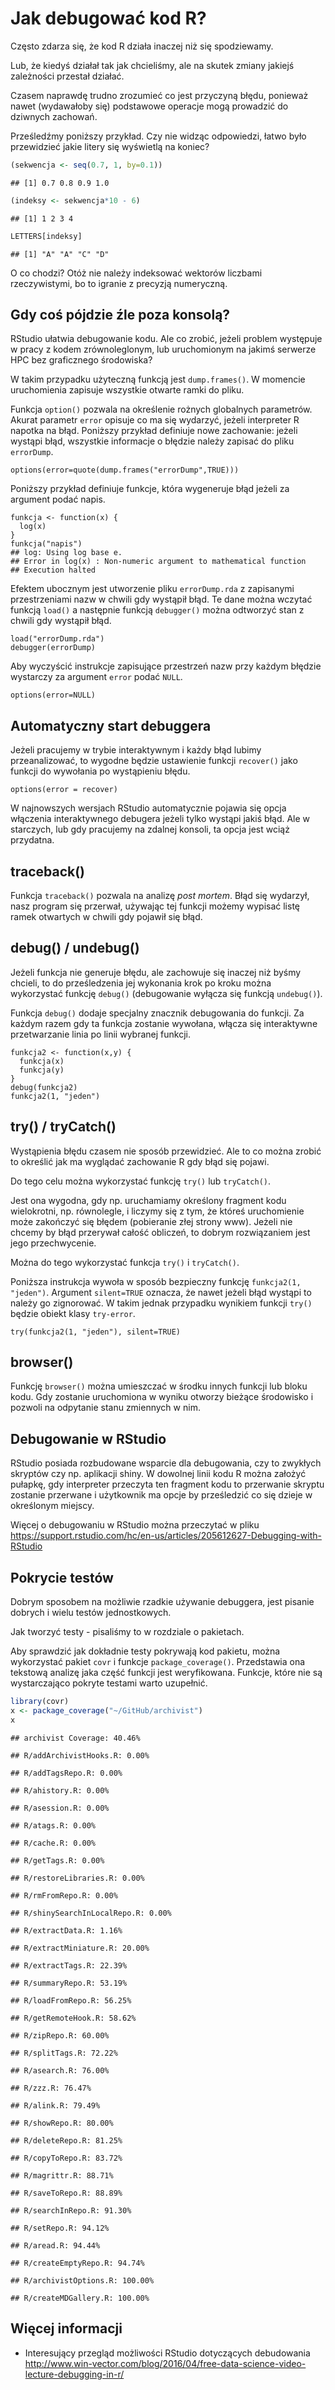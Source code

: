 # Jak debugować kod R? 

Często zdarza się, że kod R działa inaczej niż się spodziewamy.

Lub, że kiedyś działał tak jak chcieliśmy, ale na skutek zmiany jakiejś zależności przestał działać.

Czasem naprawdę trudno zrozumieć co jest przyczyną błędu, ponieważ nawet (wydawałoby się) podstawowe operacje mogą prowadzić do dziwnych zachowań.

Prześledźmy poniższy przykład. Czy nie widząc odpowiedzi, łatwo było przewidzieć jakie litery się wyświetlą na koniec?


```r
(sekwencja <- seq(0.7, 1, by=0.1))
```

```
## [1] 0.7 0.8 0.9 1.0
```

```r
(indeksy <- sekwencja*10 - 6)
```

```
## [1] 1 2 3 4
```

```r
LETTERS[indeksy]
```

```
## [1] "A" "A" "C" "D"
```

O co chodzi? Otóż nie należy indeksować wektorów liczbami rzeczywistymi, bo to igranie z precyzją numeryczną.


## Gdy coś pójdzie źle poza konsolą?

RStudio ułatwia debugowanie kodu. Ale co zrobić, jeżeli problem występuje w pracy z kodem zrównoleglonym, lub uruchomionym na jakimś serwerze HPC bez graficznego środowiska?

W takim przypadku użyteczną funkcją jest `dump.frames()`. W momencie uruchomienia zapisuje wszystkie otwarte ramki do pliku. 

Funkcja `option()` pozwala na określenie rożnych globalnych parametrów. Akurat parametr `error` opisuje co ma się wydarzyć, jeżeli interpreter R napotka na błąd. Poniższy przykład definiuje nowe zachowanie: jeżeli wystąpi błąd, wszystkie informacje o błędzie należy zapisać do pliku `errorDump`.

```
options(error=quote(dump.frames("errorDump",TRUE)))
```

Poniższy przykład definiuje funkcje, która wygeneruje błąd jeżeli za argument podać napis.

```
funkcja <- function(x) {
  log(x)
}
funkcja("napis")
## log: Using log base e.
## Error in log(x) : Non-numeric argument to mathematical function
## Execution halted
```

Efektem ubocznym jest utworzenie pliku `errorDump.rda` z zapisanymi przestrzeniami nazw w chwili gdy wystąpił błąd. Te dane można wczytać funkcją `load()` a następnie funkcją `debugger()` można odtworzyć stan z chwili gdy wystąpił błąd.

```
load("errorDump.rda")
debugger(errorDump)
```

Aby wyczyścić instrukcje zapisujące przestrzeń nazw przy każdym błędzie wystarczy za argument `error` podać `NULL`.

```
options(error=NULL)
```

## Automatyczny start debuggera

Jeżeli pracujemy w trybie interaktywnym i każdy błąd lubimy przeanalizować, to wygodne będzie ustawienie funkcji `recover()` jako funkcji do wywołania po wystąpieniu błędu.

```
options(error = recover)
```

W najnowszych wersjach RStudio automatycznie pojawia się opcja włączenia interaktywnego debugera jeżeli tylko wystąpi jakiś błąd. Ale w starczych, lub gdy pracujemy na zdalnej konsoli, ta opcja jest wciąż przydatna.


## traceback()

Funkcja `traceback()` pozwala na analizę *post mortem*. Błąd się wydarzył, nasz program się przerwał, używając tej funkcji możemy wypisać listę ramek otwartych w chwili gdy pojawił się błąd.

## debug() / undebug()

Jeżeli funkcja nie generuje błędu, ale zachowuje się inaczej niż byśmy chcieli, to do prześledzenia jej wykonania krok po kroku można wykorzystać funkcję `debug()` (debugowanie wyłącza się funkcją `undebug()`). 

Funkcja `debug()` dodaje specjalny znacznik debugowania do funkcji. Za każdym razem gdy ta funkcja zostanie wywołana, włącza się interaktywne przetwarzanie linia po linii wybranej funkcji. 

```
funkcja2 <- function(x,y) {
  funkcja(x)
  funkcja(y)
}
debug(funkcja2)
funkcja2(1, "jeden")
```

## try() / tryCatch()

Wystąpienia błędu czasem nie sposób przewidzieć.
Ale to co można zrobić to określić jak ma wyglądać zachowanie R gdy błąd się pojawi.

Do tego celu można wykorzystać funkcję `try()` lub `tryCatch()`.

Jest ona wygodna, gdy np. uruchamiamy określony fragment kodu wielokrotni, np. równolegle, i liczymy się z tym, że któreś uruchomienie może zakończyć się błędem (pobieranie złej strony www).
Jeżeli nie chcemy by błąd przerywał całość obliczeń, to dobrym rozwiązaniem jest jego przechwycenie.

Można do tego wykorzystać funkcja `try()` i `tryCatch()`.

Poniższa instrukcja wywoła w sposób bezpieczny funkcję `funkcja2(1, "jeden")`. Argument `silent=TRUE` oznacza, że nawet jeżeli błąd wystąpi to należy go zignorować. W takim jednak przypadku wynikiem funkcji `try()` będzie obiekt klasy `try-error`.

```
try(funkcja2(1, "jeden"), silent=TRUE)
```

## browser()

Funkcję `browser()` można umieszczać w środku innych funkcji lub bloku kodu. Gdy zostanie uruchomiona w wyniku otworzy bieżące środowisko i pozwoli na odpytanie stanu zmiennych w nim.


## Debugowanie w RStudio

RStudio posiada rozbudowane wsparcie dla debugowania, czy to zwykłych skryptów czy np. aplikacji shiny. W dowolnej linii kodu R można założyć pułapkę, gdy interpreter przeczyta ten fragment kodu to przerwanie skryptu zostanie przerwane i użytkownik ma opcje by prześledzić co się dzieje w określonym miejscy.

Więcej o debugowaniu w RStudio można przeczytać w pliku https://support.rstudio.com/hc/en-us/articles/205612627-Debugging-with-RStudio

## Pokrycie testów

Dobrym sposobem na możliwie rzadkie używanie debuggera, jest pisanie dobrych i wielu testów jednostkowych.

Jak tworzyć testy - pisaliśmy to w rozdziale o pakietach. 

Aby sprawdzić jak dokładnie testy pokrywają kod pakietu, można wykorzystać pakiet `covr` i funkcje `package_coverage()`. Przedstawia ona tekstową analizę jaka część funkcji jest weryfikowana. Funkcje, które nie są wystarczająco pokryte testami warto uzupełnić.


```r
library(covr)
x <- package_coverage("~/GitHub/archivist")
x
```

```
## archivist Coverage: 40.46%
```

```
## R/addArchivistHooks.R: 0.00%
```

```
## R/addTagsRepo.R: 0.00%
```

```
## R/ahistory.R: 0.00%
```

```
## R/asession.R: 0.00%
```

```
## R/atags.R: 0.00%
```

```
## R/cache.R: 0.00%
```

```
## R/getTags.R: 0.00%
```

```
## R/restoreLibraries.R: 0.00%
```

```
## R/rmFromRepo.R: 0.00%
```

```
## R/shinySearchInLocalRepo.R: 0.00%
```

```
## R/extractData.R: 1.16%
```

```
## R/extractMiniature.R: 20.00%
```

```
## R/extractTags.R: 22.39%
```

```
## R/summaryRepo.R: 53.19%
```

```
## R/loadFromRepo.R: 56.25%
```

```
## R/getRemoteHook.R: 58.62%
```

```
## R/zipRepo.R: 60.00%
```

```
## R/splitTags.R: 72.22%
```

```
## R/asearch.R: 76.00%
```

```
## R/zzz.R: 76.47%
```

```
## R/alink.R: 79.49%
```

```
## R/showRepo.R: 80.00%
```

```
## R/deleteRepo.R: 81.25%
```

```
## R/copyToRepo.R: 83.72%
```

```
## R/magrittr.R: 88.71%
```

```
## R/saveToRepo.R: 88.89%
```

```
## R/searchInRepo.R: 91.30%
```

```
## R/setRepo.R: 94.12%
```

```
## R/aread.R: 94.44%
```

```
## R/createEmptyRepo.R: 94.74%
```

```
## R/archivistOptions.R: 100.00%
```

```
## R/createMDGallery.R: 100.00%
```

## Więcej informacji

* Interesujący przegląd możliwości RStudio dotyczących debudowania http://www.win-vector.com/blog/2016/04/free-data-science-video-lecture-debugging-in-r/



